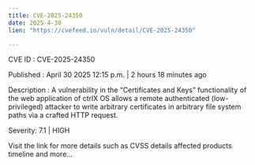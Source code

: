 ```yaml
---
title: CVE-2025-24350
date: 2025-4-30
lien: "https://cvefeed.io/vuln/detail/CVE-2025-24350"

---
```


CVE ID : CVE-2025-24350

Published :  April 30
2025
12:15 p.m. | 2 hours
18 minutes ago

Description : A vulnerability in the “Certificates and Keys” functionality of the web application of ctrlX OS allows a remote authenticated (low-privileged) attacker to write arbitrary certificates in arbitrary file system paths via a crafted HTTP request.

Severity: 7.1 | HIGH

Visit the link for more details
such as CVSS details
affected products
timeline
and more...

